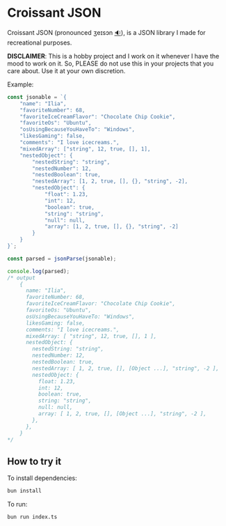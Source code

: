 # Croissant JSON
Croissant JSON (pronounced ʒeɪsɔn [🔉](https://youtu.be/uR-f4b0G9lo?si=p68YVjvRKJnR6JDw&t=45)), is a JSON library I made for recreational
purposes.

**DISCLAIMER**: This is a hobby project and I work on it whenever I have the mood to work on it. So, PLEASE do not use 
this in your projects that you care about. Use it at your own discretion.

Example:
```ts
const jsonable = `{
    "name": "Ilia",
    "favoriteNumber": 68,
    "favoriteIceCreamFlavor": "Chocolate Chip Cookie",
    "favoriteOs": "Ubuntu",
    "osUsingBecauseYouHaveTo": "Windows",
    "likesGaming": false,
    "comments": "I love icecreams.",
    "mixedArray": ["string", 12, true, [], 1],
    "nestedObject": {
        "nestedString": "string",
        "nestedNumber": 12,
        "nestedBoolean": true,
        "nestedArray": [1, 2, true, [], {}, "string", -2],
        "nestedObject": {
            "float": 1.23,
            "int": 12,
            "boolean": true,
            "string": "string",
            "null": null,
            "array": [1, 2, true, [], {}, "string", -2]
        }
    }
}`;

const parsed = jsonParse(jsonable);

console.log(parsed);
/* output
    {
      name: "Ilia",
      favoriteNumber: 68,
      favoriteIceCreamFlavor: "Chocolate Chip Cookie",
      favoriteOs: "Ubuntu",
      osUsingBecauseYouHaveTo: "Windows",
      likesGaming: false,
      comments: "I love icecreams.",
      mixedArray: [ "string", 12, true, [], 1 ],
      nestedObject: {
        nestedString: "string",
        nestedNumber: 12,
        nestedBoolean: true,
        nestedArray: [ 1, 2, true, [], [Object ...], "string", -2 ],
        nestedObject: {
          float: 1.23,
          int: 12,
          boolean: true,
          string: "string",
          null: null,
          array: [ 1, 2, true, [], [Object ...], "string", -2 ],
        },
      },
    }
*/
```

## How to try it
To install dependencies:

```bash
bun install
```

To run:

```bash
bun run index.ts
```
